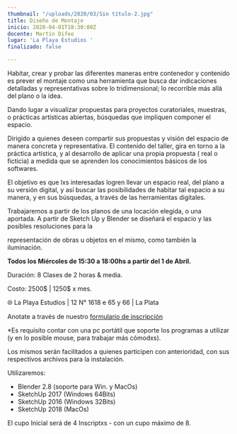 ```yaml
---
thumbnail: "/uploads/2020/03/Sin título-2.jpg"
title: Diseño de Montaje
inicio: 2020-04-01T18:30:00Z
docente: Martín Difeo
lugar: 'La Playa Estudios '
finalizado: false

---
```

Habitar, crear y probar las diferentes maneras entre contenedor y contenido es prever el montaje como una herramienta que busca dar indicaciones detalladas y representativas sobre lo tridimensional; lo recorrible más allá del plano o la idea.

Dando lugar a visualizar propuestas para proyectos curatoriales, muestras, o prácticas artísticas abiertas, búsquedas que impliquen componer el espacio.

Dirigido a quienes deseen compartir sus propuestas y visión del espacio de manera concreta y representativa. El contenido del taller, gira en torno a la práctica artística, y al desarrollo de aplicar una propia propuesta ( real o ficticia) a medida que se aprenden los conocimientos básicos de los softwares.

El objetivo es que lxs interesadas logren llevar un espacio real, del plano a su versión digital, y así buscar las posibilidades de habitar tal espacio a su manera, y en sus búsquedas, a través de las herramientas digitales.

Trabajaremos a partir de los planos de una locación elegida, o una aportada. A partir de Sketch Up y Blender se diseñará el espacio y las posibles resoluciones para la

representación de obras u objetos en el mismo, como también la iluminación.

**Todos los Miércoles de 15:30 a 18:00hs a partir del 1 de Abril.**

  
Duración: 8 Clases de 2 horas & media.

Costo: 2500$ | 1250$ x mes.

🌐 La Playa Estudios | 12 N° 1618 e 65 y 66 | La Plata

Anotate a través de nuestro [formulario de inscripción](https://docs.google.com/forms/d/1DhP74ybQ263dC5EmU-2ZVJDRlMwMGiQaEfgAp31-_Vw/edit "formulario de inscripción")

\*Es requisito contar con una pc portátil que soporte los programas a utilizar (y en lo posible mouse, para trabajar más cómodxs).

Los mismos serán facilitados a quienes participen con anterioridad, con sus respectivos archivos para la instalación.

Utilizaremos:

* Blender 2.8 (soporte para Win. y MacOs)
* SketchUp 2017 (Windows 64Bits)
* SketchUp 2016 (Windows 32Bits)
* SketchUp 2018 (MacOs)

El cupo Inicial será de 4 Inscriptxs - con un cupo máximo de 8.